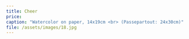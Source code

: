 ```yaml
---
title: Cheer
price:
caption: "Watercolor on paper, 14x19cm <br> (Passepartout: 24x30cm)" 
file: /assets/images/18.jpg
---
```

